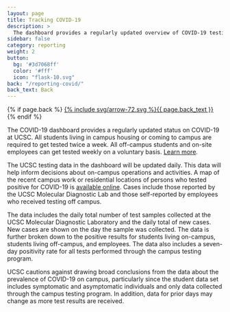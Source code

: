 ```yaml
---
layout: page
title: Tracking COVID-19
description: >
  The dashboard provides a regularly updated overview of COVID-19 testing at UCSC
sidebar: false
category: reporting
weight: 2
button:
  bg: '#3d7068ff'
  color: '#fff'
  icon: "flask-10.svg"
back: "/reporting-covid/"
back_text: Back
---
```

  {% if page.back %}
<a href="{{ page.back }}" class="pill tracking-back">{% include svg/arrow-72.svg %}{{ page.back_text }}</a>
{% endif %}

The COVID-19 dashboard provides a regularly updated status on COVID-19 at UCSC.  All students living in campus housing or coming to campus are required to get tested twice a week. All off-campus students and on-site employees can get tested weekly on a voluntary basis. [Learn more](https://healthcenter.ucsc.edu/services/covid19.html).

The UCSC testing data in the dashboard will be updated daily. This data will help inform decisions about on-campus operations and activities. A map of the recent campus work or residential locations of persons who tested positive for COVID-19 is [available online](https://ehs.ucsc.edu/programs/safety-ih/campus_covid_cases.html). Cases include those reported by the UCSC Molecular Diagnostic Lab and those self-reported by employees who received testing off campus. 


The data includes the daily total number of test samples collected at the UCSC Molecular Diagnostic Laboratory and the daily total of new cases. New cases are shown on the day the sample was collected. The data is further broken down to the positive results for students living on-campus, students living off-campus, and employees. The data also includes a seven-day positivity rate for all tests performed through the campus testing program.

UCSC cautions against drawing broad conclusions from the data about the prevalence of COVID-19 on campus, particularly since the student data set includes symptomatic and asymptomatic individuals and only data collected through the campus testing program. In addition, data for prior days may change as more test results are received.

<script type='text/javascript' src='https://visualizedata.ucop.edu/javascripts/api/viz_v1.js'></script><div class='tableauPlaceholder' style='width: 1000px; height: 2227px;'><object class='tableauViz' width='1000' height='2227' style='display:none;'><param name='host_url' value='https%3A%2F%2Fvisualizedata.ucop.edu%2F' /> <param name='embed_code_version' value='3' /> <param name='site_root' value='&#47;t&#47;UCSCpublic' /><param name='name' value='COVID-19DashboardV2&#47;COVID-19Dashboard' /><param name='tabs' value='no' /><param name='toolbar' value='yes' /><param
name='showAppBanner' value='false' /></object></div>
